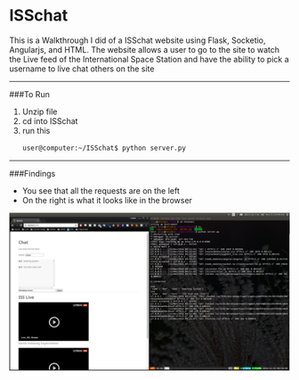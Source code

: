 # ISSchat
This is a Walkthrough I did of a ISSchat website using Flask, Socketio, Angularjs, and HTML. The website allows a user to go to the site to watch the Live feed of the International Space Station and have the ability to pick a username to live chat others on the site

---
###To Run

1. Unzip file
2. cd into ISSchat
3. run this
   ```bash
   user@computer:~/ISSchat$ python server.py
   ```

---

###Findings

- You see that all the requests are on the left
- On the right is what it looks like in the browser

![Flask_socketio](./images/Flask_Socketio.png)
